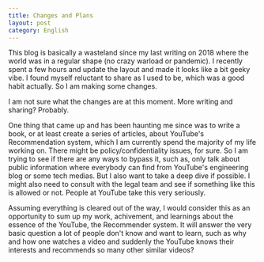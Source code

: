 ```yaml
---
title: Changes and Plans
layout: post
category: English
---
```


This blog is basically a wasteland since my last writing on 2018 where the world was in a regular shape (no crazy warload or pandemic). I recently spent a few hours and update the layout and made it looks like a bit geeky vibe. I found myself reluctant to share as I used to be, which was a good habit actually. So I am making some changes.

I am not sure what the changes are at this moment. More writing and sharing? Probably.

One thing that came up and has been haunting me since was to write a book, or at least create a series of articles, about YouTube's Recommendation system, which I am currently spend the majority of my life working on. There might be policy/confidentiality issues, for sure. So I am trying to see if there are any ways to bypass it, such as, only talk about public information where everybody can find from YouTube's engineering blog or some tech medias. But I also want to take a deep dive if possible. I might also need to consult with the legal team and see if something like this is allowed or not. People at YouTube take this very seriously.

Assuming everything is cleared out of the way, I would consider this as an opportunity to sum up my work, achivement, and learnings about the essence of the YouTube, the Recommender system. It will answer the very basic question a lot of people don't know and want to learn, such as why and how one watches a video and suddenly the YouTube knows their interests and recommends so many other similar videos?